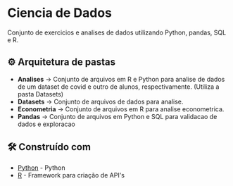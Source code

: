 # Ciencia de Dados

Conjunto de exercicios e analises de dados utilizando Python, pandas, SQL e R.

## ⚙️ Arquitetura de pastas

* __Analises__ ->  Conjunto de arquivos em R e Python para analise de dados de um dataset de covid e outro de alunos, respectivamente. (Utiliza a pasta Datasets)
* __Datasets__ -> Conjunto de arquivos de dados para analise.
* __Econometria__ -> Conjunto de arquivos em R para analise econometrica.
* __Pandas__ -> Conjunto de arquivos em Python e SQL para validacao de dados e exploracao


## 🛠️ Construído com

* [Python](https://www.python.org/) - Python
* [R](https://www.r-project.org/) - Framework para criação de API's

